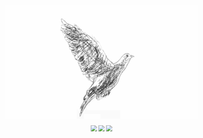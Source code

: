 <div align="center">
    <p>
        <img src="Images/Bird.gif" height="300" />
    </p>
    <p>
        <img src="https://img.shields.io/badge/c%23-%23239120.svg?style=for-the-badge&logo=c-sharp&logoColor=white" />
        <img src="https://img.shields.io/badge/.NET-5C2D91?style=for-the-badge&logo=.net&logoColor=white" />
        <img src="https://img.shields.io/badge/Rider-000000.svg?style=for-the-badge&logo=Rider&logoColor=white&color=black&labelColor=crimson" />
    </p>
</div>